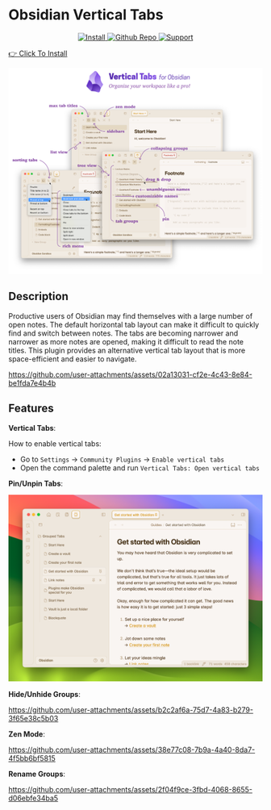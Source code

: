 # Obsidian Vertical Tabs

<p align="center">
  <a href="https://obsidian.md/plugins?id=vertical-tabs">
    <img
      alt="Install"
      src="https://img.shields.io/badge/Install-blue?style=for-the-badge&logo=obsidian&logoColor=white"
    />
  </a>
  <a href="https://github.com/oxdc/obsidian-vertical-tabs">
    <img
      alt="Github Repo"
      src="https://img.shields.io/badge/GitHub%20Repo-7037C8?style=for-the-badge&logo=GitHub&logoColor=white"
    />
  </a>
  <a href="https://ko-fi.com/oxdcq">
    <img
      alt="Support"
      src="https://img.shields.io/badge/Support-orange?style=for-the-badge&logo=ko-fi&logoColor=white"
    />
  </a>
</p>

[👉 Click To Install](https://obsidian.md/plugins?id=vertical-tabs)

![Screenshot](./images/hero.png)

## Description

Productive users of Obsidian may find themselves with a large number of open notes. The default horizontal tab layout can make it difficult to quickly find and switch between notes. The tabs are becoming narrower and narrower as more notes are opened, making it difficult to read the note titles. This plugin provides an alternative vertical tab layout that is more space-efficient and easier to navigate.



https://github.com/user-attachments/assets/02a13031-cf2e-4c43-8e84-be1fda7e4b4b



## Features

**Vertical Tabs**:

How to enable vertical tabs:
- Go to `Settings` -> `Community Plugins` -> `Enable vertical tabs`
- Open the command palette and run `Vertical Tabs: Open vertical tabs`

**Pin/Unpin Tabs**:

![Pin/Unpin Tabs](./images/pin.png)

**Hide/Unhide Groups**:

https://github.com/user-attachments/assets/b2c2af6a-75d7-4a83-b279-3f65e38c5b03

**Zen Mode**:

https://github.com/user-attachments/assets/38e77c08-7b9a-4a40-8da7-4f5bb6bf5815

**Rename Groups**:

https://github.com/user-attachments/assets/2f04f9ce-3fbd-4068-8655-d06ebfe34ba5
